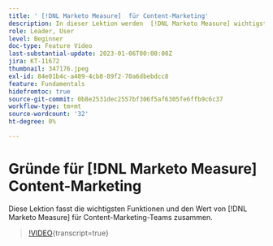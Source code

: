 ```yaml
---
title: ' [!DNL Marketo Measure]  für Content-Marketing'
description: In dieser Lektion werden  [!DNL Marketo Measure] wichtigsten Funktionen und der Wert von für Content-Marketing-Teams zusammengefasst.
role: Leader, User
level: Beginner
doc-type: Feature Video
last-substantial-update: 2023-01-06T00:00:00Z
jira: KT-11672
thumbnail: 347176.jpeg
exl-id: 84e01b4c-a489-4cb8-89f2-70a6dbebdcc8
feature: Fundamentals
hidefromtoc: true
source-git-commit: 0b8e2531dec2557bf306f5af6305fe6ffb9c6c37
workflow-type: tm+mt
source-wordcount: '32'
ht-degree: 0%

---
```


# Gründe für [!DNL Marketo Measure] Content-Marketing

Diese Lektion fasst die wichtigsten Funktionen und den Wert von [!DNL Marketo Measure] für Content-Marketing-Teams zusammen.

>[!VIDEO](https://video.tv.adobe.com/v/347176/?learn=on){transcript=true}
